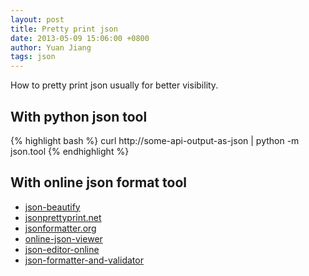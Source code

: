 ```yaml
---
layout: post
title: Pretty print json
date: 2013-05-09 15:06:00 +0800
author: Yuan Jiang
tags: json
---
```


How to pretty print json usually for better visibility.

## With python json tool
{% highlight bash %}
curl http://some-api-output-as-json | python -m json.tool
{% endhighlight %}

## With online json format tool
- [json-beautify](http://www.cleancss.com/json-beautify/) 
- [jsonprettyprint.net](http://jsonprettyprint.net/) 
- [jsonformatter.org](http://jsonformatter.org/) 
- [online-json-viewer](http://jsonviewer.stack.hu/) 
- [json-editor-online](http://www.jsoneditoronline.org/) 
- [json-formatter-and-validator](https://jsonformatter.curiousconcept.com/)
